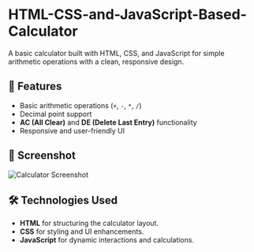 # HTML-CSS-and-JavaScript-Based-Calculator
A basic calculator built with HTML, CSS, and JavaScript for simple arithmetic operations with a clean, responsive design.
## 🚀 Features
- Basic arithmetic operations (`+`, `-`, `*`, `/`)
- Decimal point support
- **AC (All Clear)** and **DE (Delete Last Entry)** functionality
- Responsive and user-friendly UI

## 📸 Screenshot
![Calculator Screenshot](Screenshot.png)

## 🛠️ Technologies Used
- **HTML** for structuring the calculator layout.
- **CSS** for styling and UI enhancements.
- **JavaScript** for dynamic interactions and calculations.

